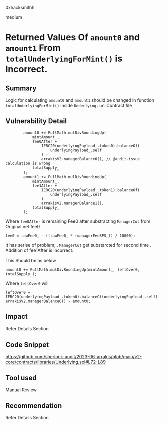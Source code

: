 0xhacksmithh

medium

# Returned Values Of `amount0` and `amount1` From `totalUnderlyingForMint()` is Incorrect.

## Summary
Logic for calculating `amount0` and `amount1` should be changed in function `totalUnderlyingForMint()` inside `Underlying.sol` Contract file

## Vulnerability Detail

```solidity
        amount0 += FullMath.mulDivRoundingUp(
            mintAmount_,
            fee0After +
                IERC20(underlyingPayload_.token0).balanceOf(
                    underlyingPayload_.self
                ) -
                arrakisV2.managerBalance0(), // @audit-issue calculation is wrong
            totalSupply_
        );
        amount1 += FullMath.mulDivRoundingUp(
            mintAmount_,
            fee1After +
                IERC20(underlyingPayload_.token1).balanceOf(
                    underlyingPayload_.self
                ) -
                arrakisV2.managerBalance1(),
            totalSupply_
        );
```
Where `fee0After` is remaining Fee0 after substracting `ManagerCut` from Original net fee0
```solidity
fee0 = rawFee0_ - ((rawFee0_ * (managerFeeBPS_)) / 10000);
```
It has serise of problem;
. `ManagerCut` get substarcted for second time
. Addition of fee1After is incorrect.

This Should be as below

```solidity
amount0 += FullMath.mulDivRoundingUp(mintAmount_, leftOver0, totalSupply_);
```
Where `leftOver0` will
```solidity
leftOver0 =  IERC20(underlyingPayload_.token0).balanceOf(underlyingPayload_.self) - arrakisV2.managerBalance0() - amount0;
```

## Impact
Refer Details Section

## Code Snippet
https://github.com/sherlock-audit/2023-06-arrakis/blob/main/v2-core/contracts/libraries/Underlying.sol#L72-L89

## Tool used

Manual Review

## Recommendation
Refer Details Section